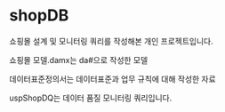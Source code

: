# shopDB

쇼핑몰 설계 및 모니터링 쿼리를 작성해본 개인 프로젝트입니다.

쇼핑몰 모델.damx는 da#으로 작성한 모델

데이터표준정의서는 데이터표준과 업무 규칙에 대해 작성한 자료

uspShopDQ는 데이터 품질 모니터링 쿼리입니다.
